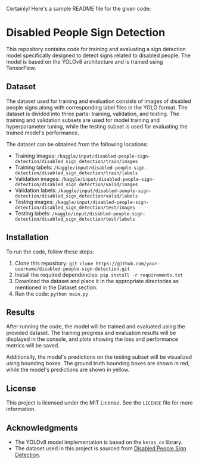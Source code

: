 Certainly! Here's a sample README file for the given code:

# Disabled People Sign Detection

This repository contains code for training and evaluating a sign detection model specifically designed to detect signs related to disabled people. The model is based on the YOLOv8 architecture and is trained using TensorFlow.

## Dataset

The dataset used for training and evaluation consists of images of disabled people signs along with corresponding label files in the YOLO format. The dataset is divided into three parts: training, validation, and testing. The training and validation subsets are used for model training and hyperparameter tuning, while the testing subset is used for evaluating the trained model's performance.

The dataset can be obtained from the following locations:

- Training images: `/kaggle/input/disabled-people-sign-detection/disabled_sign_detection/train/images`
- Training labels: `/kaggle/input/disabled-people-sign-detection/disabled_sign_detection/train/labels`
- Validation images: `/kaggle/input/disabled-people-sign-detection/disabled_sign_detection/valid/images`
- Validation labels: `/kaggle/input/disabled-people-sign-detection/disabled_sign_detection/valid/labels`
- Testing images: `/kaggle/input/disabled-people-sign-detection/disabled_sign_detection/test/images`
- Testing labels: `/kaggle/input/disabled-people-sign-detection/disabled_sign_detection/test/labels`

## Installation

To run the code, follow these steps:

1. Clone this repository: `git clone https://github.com/your-username/disabled-people-sign-detection.git`
2. Install the required dependencies: `pip install -r requirements.txt`
3. Download the dataset and place it in the appropriate directories as mentioned in the Dataset section.
4. Run the code: `python main.py`




## Results

After running the code, the model will be trained and evaluated using the provided dataset. The training progress and evaluation results will be displayed in the console, and plots showing the loss and performance metrics will be saved.

Additionally, the model's predictions on the testing subset will be visualized using bounding boxes. The ground truth bounding boxes are shown in red, while the model's predictions are shown in yellow.

## License

This project is licensed under the MIT License. See the `LICENSE` file for more information.

## Acknowledgments

- The YOLOv8 model implementation is based on the `keras_cv` library.
- The dataset used in this project is sourced from [Disabled People Sign Detection](https:https://www.kaggle.com/code/banddaniel/sign-detection-w-kerascv-yolo-v8/input).
